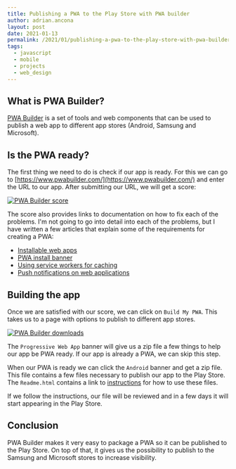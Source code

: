 ```yaml
---
title: Publishing a PWA to the Play Store with PWA builder
author: adrian.ancona
layout: post
date: 2021-01-13
permalink: /2021/01/publishing-a-pwa-to-the-play-store-with-pwa-builder
tags:
  - javascript
  - mobile
  - projects
  - web_design
---
```


## What is PWA Builder?

[PWA Builder](https://www.pwabuilder.com/) is a set of tools and web components that can be used to publish a web app to different app stores (Android, Samsung and Microsoft).

## Is the PWA ready?

The first thing we need to do is check if our app is ready. For this we can go to [https://www.pwabuilder.com/](https://www.pwabuilder.com/) and enter the URL to our app. After submitting our URL, we will get a score:

<!--more-->

[<img src="/images/posts/pwa-builder-score.png" alt="PWA Builder score" />](/images/posts/pwa-builder-score.png)

The score also provides links to documentation on how to fix each of the problems. I'm not going to go into detail into each of the problems, but I have written a few articles that explain some of the requirements for creating a PWA:

- [Installable web apps](https://ncona.com/2016/09/installable-web-apps/)
- [PWA install banner](https://ncona.com/2017/11/progressive-web-apps-install-banner/)
- [Using service workers for caching](https://ncona.com/2019/12/using-service-workers-for-caching/)
- [Push notifications on web applications](https://ncona.com/2020/07/push-notifications-on-web-applications/)

## Building the app

Once we are satisfied with our score, we can click on `Build My PWA`. This takes us to a page with options to publish to different app stores.

[<img src="/images/posts/pwa-builder-downloads.png" alt="PWA Builder downloads" />](/images/posts/pwa-builder-downloads.png)

The `Progressive Web App` banner will give us a zip file a few things to help our app be PWA ready. If our app is already a PWA, we can skip this step.

When our PWA is ready we can click the `Android` banner and get a zip file. This file contains a few files necessary to publish our app to the Play Store. The `Readme.html` contains a link to [instructions](https://github.com/pwa-builder/CloudAPK/blob/master/Next-steps.md) for how to use these files.

If we follow the instructions, our file will be reviewed and in a few days it will start appearing in the Play Store.

## Conclusion

PWA Builder makes it very easy to package a PWA so it can be published to the Play Store. On top of that, it gives us the possibility to publish to the Samsung and Microsoft stores to increase visibility.
